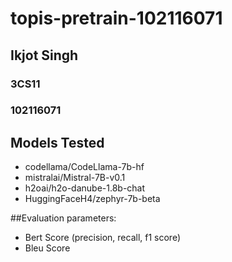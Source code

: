 # topis-pretrain-102116071
## Ikjot Singh
### 3CS11
### 102116071


## Models Tested
- codellama/CodeLlama-7b-hf
- mistralai/Mistral-7B-v0.1
- h2oai/h2o-danube-1.8b-chat
- HuggingFaceH4/zephyr-7b-beta

##Evaluation parameters:
- Bert Score (precision, recall, f1 score)
- Bleu Score

